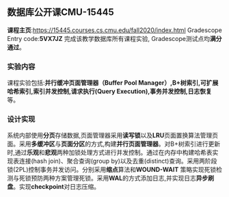   

## 数据库公开课CMU-15445
   **课程主页**:https://15445.courses.cs.cmu.edu/fall2020/index.html
   Gradescope Entry code:**5VX7JZ**
   完成该教学数据库所有课程实验, Gradescope测试点均**满分通过**。

### 实验内容
   课程实验包括:**并行缓冲页面管理器（Buffer Pool Manager）,B+树索引,可扩展哈希索引,索引并发控制,请求执行(Query Execution),事务并发控制,日志恢复**等。

### 设计实现

   系统内部使用**分页**存储数据,页面管理器采用**读写锁**以及**LRU**页面置换算法管理页面。采用**多缓冲区**与**页面分区**的方式,构建**并行页面管理器**。对B+树索引进行更新时,通过**乐观**和**悲观**两种加锁处理方式进行并发控制。通过在内存中构建哈希表实现表连接(hash join)、聚合查询(group by)以及去重(distinct)查询。采用两阶段锁(2PL)控制事务并发访问。分别采用**缩点**算法和**WOUND-WAIT** 策略实现死锁检测与死锁预防两种方案管理死锁。采用**WAL**的方式添加日志,并实现日志**异步刷盘**。实现**checkpoint**对日志压缩。
   